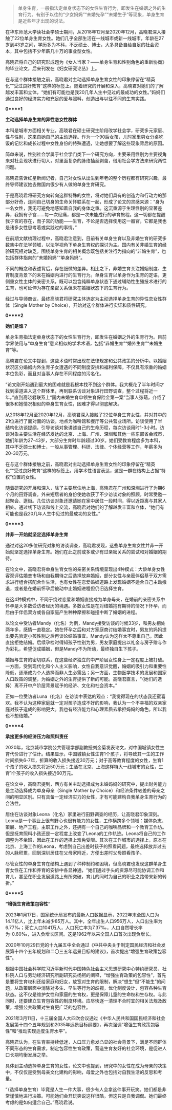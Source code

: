 > 单身生育，一般指法定单身状态下的女性生育行为，即发生在婚姻之外的生育行为。有别于以往的“少女妈妈”“未婚先孕”“未婚生子”等现象，单身生育是近些年才出现的说法。

在华东师范大学读社会学硕士期间，从2018年12月至2020年12月，高晓君深入接触了22位单身生育女性。她们几乎全部生活在一线城市或新一线城市，年龄在27岁到43岁之间，学历多为本科，不乏硕士、博士，大多具备自给自足的社会资本，其中包括不少年薪几十万的事业型女性。

高晓君将自己的研究形成题为《女人当家？——单身生育和性别角色的重新协商》的毕业论文，后来刊发在《妇女研究论丛》上。

在与这个群体接触之前，高晓君对主动选择单身生育女性的印象停留在“精英化”“受过良好教育”这样的标签上。随着研究的开展和深入，高晓君对她们的了解越发丰富和立体，“她们有可能也是我20几年人生中见过的最成功的女性。”妈妈们通过良好的经济实力和充足的爱与照料，创造出与以往不同的生育实践。

**0****1**

**主动选择单身生育的异性恋女性群体**

本科是城市方面相关专业，高晓君在硕士研究生阶段改学社会学，研究多元家庭、性与性别，这来自她自己的主动选择。作为一个90后女孩，儿时家里男女分桌吃饭的记忆和成长过程中女性身份的特殊遭遇，让她想要了解这些现象背后的原因。

简单来说，性别社会学属于社会学门类下一个研究方向，主要采用性别为主要视角来对社会现状进行切入，对里面复杂的脉络抽丝剥茧，借用社会学方法来研究两性问题。

高晓君告诉红星新闻记者，自己对女性从出生到年老的整个历程都有研究兴趣，最终导师建议她去做国内很少有人做的单身生育研究。

于是高晓君将研究方向转向这群特殊的女性，将对她们具有的创造力和行动力的那部分好奇，连同自己切身的生命关怀联系在一起，形成了论文的灵感来源：“身为一名女性，我无可避免地感知着自我的身体之重。这沉重源于生理性别的显著差异，我拥有子宫……每一次经痛，都是一次未能成行的孕育旅程。这一切都在提醒我子宫的存在，而子宫的功能——生育，不论是否选择使用这一器官，它都是我也是诸多女性思考着或实践过的事情。”

在前期文献梳理过程中，高晓君注意到，目前有关单身生育以及非婚生育的研究多数集中在法学领域，以法学视角下单身生育权的探讨为主。国内有关非婚生育的经验研究相对缺乏。围绕单身生育的相关概念既包括关注行为指向的“非婚生育”，也包括群体指向的“未婚妈妈”“单身妈妈”。

不同的概念和表述背后，存在细微的差异。相比之下，非婚生育关注婚姻制度、生育制度背景下的未在婚姻内进行的生育行为。单身生育以单身作为生育的定语，更侧重女性主体的亲密关系，既可以包含纯粹单身状态下通过辅助性生殖技术进行的生育，也可延伸为存在亲密关系但未在婚姻状态下的生育行为。

经过与导师商议，最终高晓君将研究主体选定为主动选择单身生育的异性恋女性群体（Single Mother by Choice），开始对这个群体进行实证和质性研究。

**0****2**

**她们是谁？**

单身生育指法定单身状态下的女性生育行为，即发生在婚姻之外的生育行为。目前学界使用与“单身生育”意义相似的学术术语，包括“非婚生育”“婚外生育”“未婚生育”等。

高晓君在论文中提到，这些术语时常出现在法律规定和公共政策的分析中。以婚姻状况区分婚姻内外生育子女遭遇的不同制度安排和福利保障，不仅具有浓重的婚姻本位色彩，而且对当事人存在不同程度的污名化。

“论文刚开始遇到最大的困难就是我根本找不到这个群体。我大概花了半年时间才找到渠道进入这个群体里，再到联系访谈对象进行田野调查，整个过程将近一年。”直到高晓君联系上“国内未婚生育申领生育保险金第一案”当事人张萌，介绍了很多和她情况相似的单身生育女性，困难才得以彻底解决。

从2018年12月至2020年12月，高晓君深入接触了22位单身生育女性，并对其中的21位进行了面对面的访谈，地点为咖啡馆和餐厅等公共营业场所。访谈使用了半结构化访谈提纲，引导访谈对象讲述自己的生命历程，每次访谈用时1-3小时。访谈对象主要生活在经济发达的北京、上海、广州、深圳和其他一些东部省会城市，她们年龄为27-43岁，大部分生育时年龄超过30岁。她们受教育程度多为本科，其中不乏硕士和博士，一般从事管理、科研、法律、个体经营等工作，年薪多为20-30万元。

在与这个群体接触之前，高晓君对主动选择单身生育女性的印象停留在“精英化”“受过良好教育”这样的标签上。用学术性语言表达，这是一群在结构上占据“特权”位置的女性。

随着研究的开展和深入，除了主要居住地上海，高晓君在广州和深圳进行了为期6个月的田野调查。外来短居者的身份使她收获了不少访谈对象的照顾，时常受邀一起聚会、逛街。几位访谈对象还邀请她在家中居住一段时间，得以近距离与其家人相处。通过线下访谈和线上交流，高晓君对她们的了解越发丰富和立体，“她们有可能也是我20几年人生中见过的最成功的女性。”

**0****3**

**并非一开始就坚定选择单身生育**

通过对这20多位研究对象的访谈调查，高晓君发现，这些单身生育女性并非一开始就坚定选择单身生育。她们在此之前或多或少有过亲密关系的尝试和对婚姻的期待。

在论文中，高晓君将单身生育女性的亲密关系情境呈现出4种模式：大龄单身女性客观评估婚恋市场和自我期待之后选择放弃婚姻，部分女性与亲密伴侣基于双方需求进行组合搭配合作生活，也有女性在恋爱婚姻道路上发现婚姻不适合自己主动撤退，或者是在婚前怀孕后被动中止婚姻进程但仍旧选择生育。

在这4种模式中，不同于绕过恋爱和婚姻直接成为单身母亲，在婚前的亲密关系中怀孕是大多数受访者经历的境遇。多数女性是在对结婚抱有期待的情况下怀孕，而后由于伴侣双方或各自家庭产生种种摩擦和碰撞中断了婚姻的进程。

以论文中受访者Mandy（化名）为例，Mandy接受访谈的时候33岁，和男友相处两年多，感情一直稳定。她在怀孕之后和对方家庭商讨结婚事宜时，男友的妈妈提出要先验定小孩性别之后再谈论结婚事宜。Mandy认为这样太不尊重自己，因此直接拒绝结婚。后续孕检时得知孩子性别为男，男友家庭提出以礼金与房子赠与作为彩礼，希望促成婚姻，但是Mandy不为所动，最终独自生下孩子。

婚姻与生育的密切联系，在这些经济独立的中产阶层女性身上一定程度上被打破。一方面，受到现代化和个人主义影响，女性自我意识觉醒，婚姻的吸引力和重要性降低，逐渐成为个人选择而非人生必需品；另一方面，生物医学技术的发展和国家人口政策的调整，为婚姻之外的生育提供了新的可能。高晓君直言，“（她们的选择）离不开中产阶层背景赋予的经济、文化和社会资本。”

正如一位受访者Luna（化名）在访谈中表达的观点：“我觉得现在的状态我还蛮喜欢。我不认为这种家庭就一定对孩子造成不好的影响，我认为一个不幸福的双亲家庭对孩子造成的影响更大。我也有经济能力和心理素质去承担妈妈的角色。所以我也不想结婚。”

**0****4**

**承接更多的经济压力和照料责任**

2020年，北京城市学院公共管理学部副教授刘金菊发表论文，对中国城镇女性生育代价进行了估计。结果显示，中国城镇女性生育1个孩子，将导致其一生的工作时间损失6-7年，折算的收入损失接近30万元；对于高等教育程度的女性，生育1个孩子的收入损失将近50万元；生活在北京、上海这样特大一线城市的女性，生育1个孩子的收入损失接近60万元。

在论文中，高晓君提到，西方有关主动选择成为未婚妈妈的研究中，提出财务能力是主动选择成为单身母亲（Single Mother by Choice）和经济条件较差的母亲之间的明显区别。只有具备一定经济实力的女性，才有可能建构自我单身生育行为的合法性。

居住在访谈对象Leona（化名）家里进行田野调查的经历，让高晓君印象深刻。Leona是一个事业上很有野心也很有能力的女性，工作横跨多个领域：媒体杂志、策展、地产工程。主职工作之外，还拥有一个自己的咖啡品牌和一个教育工作坊。但是抚育照料小孩还是一定程度上改变了Leona的工作轨迹。Leona将自己的工作调整为不坐班，因此在工作的选择上难免受限。其次在工作城市的选择上，原本在北京、上海工作的Leona，考虑到自己出差时孩子的照看问题，最终选择放弃过去的人脉积累，回到深圳居住在父母家附近，方便出差时父母照看孩子。

尽管女性的单身生育在结构上遇到了种种制约和困境，但高晓君也发现这群单身生育女性在工作和养育的安排中各显神通，“她们通过手头的资源尽可能协调工作和育儿，甚至在职业发展道路上有所突破，育儿的同时为自己的职业之路带来新的转折。”

**0****5**

**“增强生育政策包容性”**

2023年1月17日，国家统计局发布的最新人口数据显示，2022年末全国人口为14.11亿人，比上年末减少85万人。其中，全年出生人口956万人，人口出生率为6.77‰；死亡人口1041万人，人口死亡率为7.37‰，人口自然增长率为-0.60‰，进入负增长区间。这是1962年以来全国人口首次出现负增长。

2020年10月29日党的十九届五中全会通过《中共中央关于制定国民经济和社会发展第十四个五年规划和二〇三五年远景目标的建议》，首次提出“增强生育政策包容性”。

根据中国社会科学院习近平新时代中国特色社会主义思想研究中心特约研究员、社科院人口与劳动经济研究所副研究员杨舸的阐释，“增强生育政策的包容性”，首先是要将生育权利还给家庭和妇女，放宽对生育的限制，解决“想生”但“不能生”的问题，从政策层面中消除对多生、早生等行为的歧视，优化制度设计，包容各种生育状态。这不仅是维护女性和家庭的生育权，更是保障儿童的生命权和生存权。与此同时，还要建立生育包容性的制度环境。应尽快逐一清理不合时宜的相关法规及政策，增强公共政策对生育更广泛的包容性。

2021年3月11日，十三届全国人大四次会议通过《中华人民共和国国民经济和社会发展第十四个五年规划和2035年远景目标纲要》，再次强调“增强生育政策包容性”和“推动实现适度生育水平”。

高晓君认为，在生育率持续低迷，人口压力愈发凸显的社会背景下，满足不同群体不同形态的生育需求，制定包容性生育政策，营造生育友好的社会环境，是促进人口长期均衡发展之举。

具体到主动选择单身生育的女性，论文中也提到，研究中的女性在成为母亲的决策中，不仅仅是受到母亲文化建构的影响，母爱之外也包括对自我生活的反思和考量。

“（选择单身生育）毕竟是人生一件大事，很少有人会拿这件事开玩笑。她们都是非常谨慎地进行决策。可能她们会开玩笑说这样很酷，但这只是自我调侃。她们最终考虑的是如何适合自己。”高晓君说。